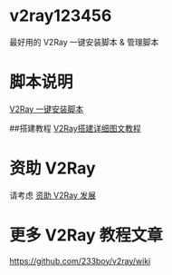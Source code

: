 ﻿# v2ray123456
最好用的 V2Ray 一键安装脚本 &amp; 管理脚本

# 脚本说明
[V2Ray 一键安装脚本](https://github.com/233boy/v2ray/wiki/V2Ray%E4%B8%80%E9%94%AE%E5%AE%89%E8%A3%85%E8%84%9A%E6%9C%AC)

##搭建教程
[V2Ray搭建详细图文教程](https://github.com/233boy/v2ray/wiki/V2Ray%E6%90%AD%E5%BB%BA%E8%AF%A6%E7%BB%86%E5%9B%BE%E6%96%87%E6%95%99%E7%A8%8B)

# 资助 V2Ray
请考虑 [资助 V2Ray 发展](https://www.v2ray.com/chapter_00/02_donate.html)

# 更多 V2Ray 教程文章
https://github.com/233boy/v2ray/wiki
